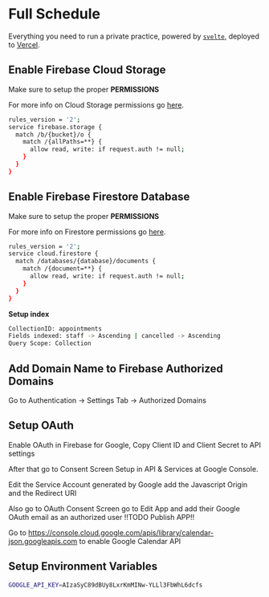# Full Schedule

Everything you need to run a private practice, powered by [`svelte`](https://github.com/sveltejs/kit/tree/master/packages/create-svelte), deployed to [Vercel](https://vercel.com).



## Enable Firebase Cloud Storage

Make sure to setup the proper <b>PERMISSIONS</b>

For more info on Cloud Storage permissions go <a href="https://firebase.google.com/docs/storage/security/rules-conditions#public" target="_blank">here</a>.

```bash
rules_version = '2';
service firebase.storage {
  match /b/{bucket}/o {
    match /{allPaths=**} {
      allow read, write: if request.auth != null;
    }
  }
}
```

## Enable Firebase Firestore Database

Make sure to setup the proper <b>PERMISSIONS</b>

For more info on Firestore permissions go <a href="https://firebase.google.com/docs/firestore/security/get-started" target="_blank">here</a>.
```bash
rules_version = '2';
service cloud.firestore {
  match /databases/{database}/documents {
    match /{document=**} {
      allow read, write: if request.auth != null;
    }
  }
}
```

<b>Setup index</b>
```bash
CollectionID: appointments
Fields indexed: staff -> Ascending | cancelled -> Ascending
Query Scope: Collection
```

## Add Domain Name to Firebase Authorized Domains
Go to Authentication -> Settings Tab -> Authorized Domains


## Setup OAuth
Enable OAuth in Firebase for Google, Copy Client ID and Client Secret to API settings

After that go to Consent Screen Setup in API & Services at Google Console.

Edit the Service Account generated by Google add the Javascript Origin and the Redirect URI

Also go to OAuth Consent Screen go to Edit App and add their Google OAuth email as an authorized user
!!TODO Publish APP!!

Go to https://console.cloud.google.com/apis/library/calendar-json.googleapis.com to enable Google Calendar API

## Setup Environment Variables
```bash
GOOGLE_API_KEY=AIzaSyC89dBUy8LxrKmMINw-YLLl3FbWhL6dcfs
```
